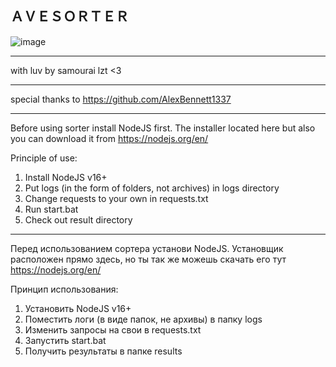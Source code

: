 ＡＶＥＳＯＲＴＥＲ
------

![image](https://user-images.githubusercontent.com/78436325/125211827-e68cad80-e2b1-11eb-957b-94d8de6266c7.png)

------

with luv by samourai lzt <3

------

special thanks to https://github.com/AlexBennett1337

------
Before using sorter install NodeJS first. 
The installer located here but also you can download it from https://nodejs.org/en/

Principle of use:

1) Install NodeJS v16+
2) Put logs (in the form of folders, not archives) in logs directory
3) Change requests to your own in requests.txt
4) Run start.bat
5) Check out result directory

------

Перед использованием сортера установи NodeJS. 
Установщик расположен прямо здесь, но ты так же можешь скачать его тут https://nodejs.org/en/

Принцип использования:

1) Установить NodeJS v16+
2) Поместить логи (в виде папок, не архивы) в папку logs
3) Изменить запросы на свои в requests.txt
4) Запустить start.bat
5) Получить результаты в папке results
